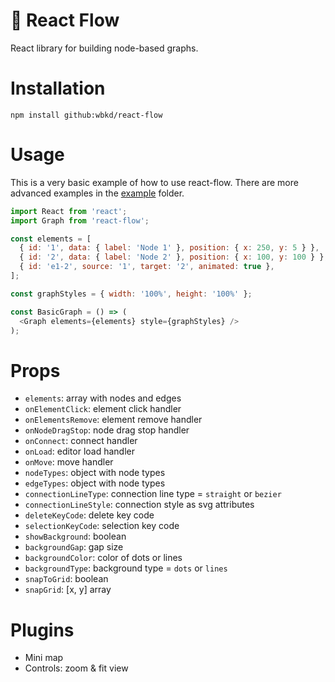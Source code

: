 # :ocean: React Flow

React library for building node-based graphs.

# Installation

```
npm install github:wbkd/react-flow
```

# Usage

This is a very basic example of how to use react-flow. There are more advanced examples in the [example](/example/src) folder.

```javascript
import React from 'react';
import Graph from 'react-flow';

const elements = [
  { id: '1', data: { label: 'Node 1' }, position: { x: 250, y: 5 } },
  { id: '2', data: { label: 'Node 2' }, position: { x: 100, y: 100 } },
  { id: 'e1-2', source: '1', target: '2', animated: true },
];

const graphStyles = { width: '100%', height: '100%' };

const BasicGraph = () => (
  <Graph elements={elements} style={graphStyles} />
);
```

# Props

- `elements`: array with nodes and edges
- `onElementClick`: element click handler
- `onElementsRemove`: element remove handler
- `onNodeDragStop`: node drag stop handler
- `onConnect`: connect handler
- `onLoad`: editor load handler
- `onMove`: move handler
- `nodeTypes`: object with node types
- `edgeTypes`: object with node types
- `connectionLineType`: connection line type = `straight` or `bezier`
- `connectionLineStyle`: connection style as svg attributes
- `deleteKeyCode`: delete key code
- `selectionKeyCode`: selection key code
- `showBackground`: boolean
- `backgroundGap`: gap size
- `backgroundColor`: color of dots or lines
- `backgroundType`: background type = `dots` or `lines`
- `snapToGrid`: boolean
- `snapGrid`: [x, y] array

# Plugins

- Mini map
- Controls: zoom & fit view
